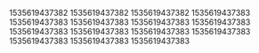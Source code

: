 1535619437382
1535619437382
1535619437382
1535619437383
1535619437383
1535619437383
1535619437383
1535619437383
1535619437383
1535619437383
1535619437383
1535619437383
1535619437383
1535619437383
1535619437383